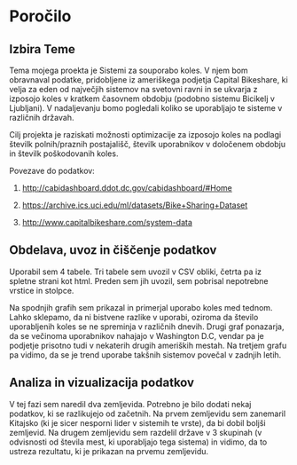 # Poročilo

## Izbira Teme

  Tema mojega proekta je Sistemi za souporabo koles. V njem bom obravnaval podatke, pridobljene iz ameriškega podjetja Capital Bikeshare, ki velja za eden od največjih sistemov na svetovni ravni in se ukvarja z izposojo koles v kratkem časovnem obdobju (podobno sistemu Bicikelj v Ljubljani). V nadaljevanju bomo pogledali koliko se uporabljajo te sisteme v različnih državah. 
  
  Cilj projekta je raziskati možnosti optimizacije za izposojo koles na podlagi številk polnih/praznih postajališč, številk uporabnikov v določenem obdobju in številk poškodovanih koles.
  
  Povezave do podatkov:
  
1.  http://cabidashboard.ddot.dc.gov/cabidashboard/#Home

2.	https://archive.ics.uci.edu/ml/datasets/Bike+Sharing+Dataset

3.	http://www.capitalbikeshare.com/system-data

## Obdelava, uvoz in čiščenje podatkov

Uporabil sem 4 tabele. Tri tabele sem uvozil v CSV obliki, četrta pa iz spletne strani kot html. Preden sem jih uvozil, sem pobrisal nepotrebne vrstice in stolpce.

Na spodnjih grafih sem prikazal in primerjal uporabo koles med tednom. Lahko sklepamo, da ni bistvene razlike v uporabi, oziroma da število uporabljenih koles se ne spreminja v različnih dnevih. Drugi graf ponazarja, da se večinoma uporabnikov nahajajo v Washington D.C, vendar pa je podjetje prisotno tudi v nekaterih drugih ameriških mestah. Na tretjem grafu pa vidimo, da se je trend uporabe takšnih sistemov povečal v zadnjih letih.

## Analiza in vizualizacija podatkov

V tej fazi sem naredil dva zemljevida. Potrebno je bilo dodati nekaj podatkov, ki se razlikujejo od začetnih. Na prvem zemljevidu sem zanemaril Kitajsko (ki je sicer nesporni lider v sistemih te vrste), da bi dobil boljši zemljevid. Na drugem zemljevidu sem razdelil države v 3 skupinah (v odvisnosti od števila mest, ki uporabljajo tega sistema) in vidimo, da to ustreza rezultatu, ki je prikazan na prvemu zemljevidu.



